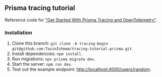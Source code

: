 ## Prisma tracing tutorial

Reference code for ["Get Started With Prisma Tracing and OpenTelemetry"](http://prisma.io/blog/tracing-tutorial-prisma-pmkddgq1lm2).

### Installation

1. Clone this branch: `git clone -b tracing-begin git@github.com:TasinIshmam/tracing-tutorial-prisma.git`.
2. Install dependencies: `npm install`.
3. Run migrations: `npx prisma migrate dev`.
3. Start the server: `npm run dev`.
4. Test out the example endpoint: [http://localhost:4000/users/random](http://localhost:4000/users/random).

